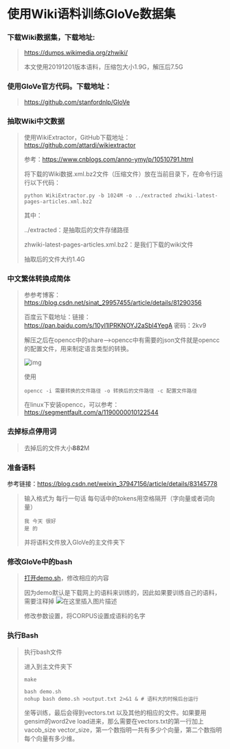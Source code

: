 # 使用Wiki语料训练GloVe数据集

### 下载Wiki数据集，下载地址:

>https://dumps.wikimedia.org/zhwiki/
>
>本文使用20191201版本语料，压缩包大小1.9G，解压后7.5G

### 使用GloVe官方代码。下载地址：

> https://github.com/stanfordnlp/GloVe

### 抽取Wiki中文数据

> 使用WikiExtractor，GitHub下载地址：https://github.com/attardi/wikiextractor
>
> 参考：https://www.cnblogs.com/anno-ymy/p/10510791.html
>
> 将下载的Wiki数据.xml.bz2文件（压缩文件）放在当前目录下，在命令行运行以下代码：
>
> ```shell
> python WikiExtractor.py -b 1024M -o ../extracted zhwiki-latest-pages-articles.xml.bz2
> ```
>
> 其中：
>
> ../extracted：是抽取后的文件存储路径
>
> zhwiki-latest-pages-articles.xml.bz2：是我们下载的wiki文件
>
> 抽取后的文件大约1.4G

### 中文繁体转换成简体

> 参参考博客：https://blog.csdn.net/sinat_29957455/article/details/81290356
>
> 百度云下载地址：链接：https://pan.baidu.com/s/10yI1lPRKNOYJ2aSbl4YegA 密码：2kv9
>
> 解压之后在opencc中的share-->opencc中有需要的json文件就是opencc的配置文件，用来制定语言类型的转换。
>
> ![img](https://img-blog.csdn.net/20180730191856182?watermark/2/text/aHR0cHM6Ly9ibG9nLmNzZG4ubmV0L3NpbmF0XzI5OTU3NDU1/font/5a6L5L2T/fontsize/400/fill/I0JBQkFCMA==/dissolve/70)
>
> 使用
>
> ```shell
> opencc -i 需要转换的文件路径 -o 转换后的文件路径 -c 配置文件路径
> ```
>
> 在linux下安装opencc，可以参考：https://segmentfault.com/a/1190000010122544

### 去掉标点停用词

> 去掉后的文件大小**882**M

### 准备语料

参考链接：https://blog.csdn.net/weixin_37947156/article/details/83145778

> 输入格式为 每行一句话  每句话中的tokens用空格隔开（字向量或者词向量）
>
> ```
> 我 今天 很好
> 是 的
> ```
>
> 并将语料文件放入GloVe的主文件夹下

### 修改GloVe中的bash

> [打开demo.sh](http://xn--demo-9z2h93o.sh/)，修改相应的内容
>
> 因为demo默认是下载网上的语料来训练的，因此如果要训练自己的语料，需要注释掉
> ![在这里插入图片描述](https://img-blog.csdn.net/20181018141101797?watermark/2/text/aHR0cHM6Ly9ibG9nLmNzZG4ubmV0L3dlaXhpbl8zNzk0NzE1Ng==/font/5a6L5L2T/fontsize/400/fill/I0JBQkFCMA==/dissolve/70)
>
> 修改参数设置，将CORPUS设置成语料的名字

### 执行Bash

> 执行bash文件
>
> 进入到主文件夹下
>
> ```shell
> make
> ```
>
> ```shell
> bash demo.sh
> nohup bash demo.sh >output.txt 2>&1 &	# 语料大的时候后台运行
> ```
>
> 坐等训练，最后会得到vectors.txt 以及其他的相应的文件。如果要用gensim的word2ve load进来，那么需要在vectors.txt的第一行加上vacob_size vector_size，第一个数指明一共有多少个向量，第二个数指明每个向量有多少维。